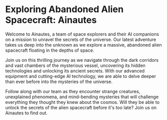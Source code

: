 <!--font:Montserrat-->

# Exploring Abandoned Alien Spacecraft: Ainautes

Welcome to Ainautes, a team of space explorers and their AI companions on a mission to unravel the secrets of the universe. Our latest adventure takes us deep into the unknown as we explore a massive, abandoned alien spacecraft floating in the depths of space.

Join us on this thrilling journey as we navigate through the dark corridors and vast chambers of the mysterious vessel, uncovering its hidden technologies and unlocking its ancient secrets. With our advanced equipment and cutting-edge AI technology, we are able to delve deeper than ever before into the mysteries of the universe.

Follow along with our team as they encounter strange creatures, unexplained phenomena, and mind-bending mysteries that will challenge everything they thought they knew about the cosmos. Will they be able to unlock the secrets of the alien spacecraft before it's too late? Join us on Ainautes to find out.

<!--

Write me markdown content of website with wallpaper:

"A team of Ainautes and their AI companions exploring a massive, abandoned alien spacecraft floating in the depths of space."

The header of the page should not be copy of the text but rather a real content of the website which is using this wallpaper.


---


# Ainautes: Exploring the Mysteries of an Abandoned Alien Spacecraft

Welcome to Ainautes, a team of space explorers and their AI companions on a mission to unravel the secrets of the universe. Our latest adventure takes us deep into the unknown as we explore a massive, abandoned alien spacecraft floating in the depths of space.

Join us on this thrilling journey as we navigate through the dark corridors and vast chambers of the mysterious vessel, uncovering its hidden technologies and unlocking its ancient secrets. With our advanced equipment and cutting-edge AI technology, we are able to delve deeper than ever before into the mysteries of the universe.

Follow along with our team as they encounter strange creatures, unexplained phenomena, and mind-bending mysteries that will challenge everything they thought they knew about the cosmos. Will they be able to unlock the secrets of the alien spacecraft before it's too late? Join us on Ainautes to find out.


---


Write me a Google font which is best fitting for the website.

Pick from the list:
- Alegreya
- Exo 2
- Cinzel Decorative
- Lato
- Open Sans
- Dancing Script
- Montserrat
- Cabin
- Cormorant Garamond
- Cinzel
- Creepster
- Inter
- Poppins
- Barlow Condensed
- Lobster
- Playfair Display
- Roboto
- Futura
- Raleway
- IBM Plex Sans
- Great Vibes
- Orbitron


Write just the font name nothing else.


---


Montserrat

-->
